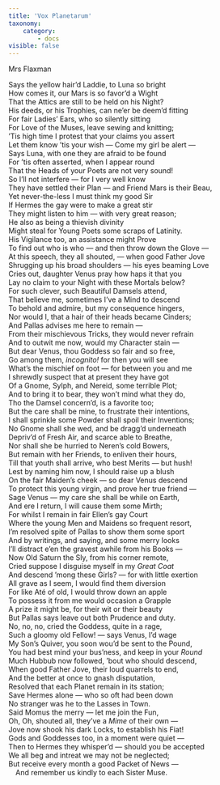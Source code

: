 ```yaml
---
title: 'Vox Planetarum'
taxonomy:
    category:
        - docs
visible: false
---
```


<div class="author">Mrs Flaxman</div>

Says the yellow hair’d Laddie, to Luna so bright  
How comes it, our Mars is so favor’d a Wight  
That the Attics are still to be held on his Night?  
His deeds, or his Trophies, can ne’er be deem’d fitting  
For fair Ladies’ Ears, who so silently sitting  
For Love of the Muses, leave sewing and knitting;  
’Tis high time I protest that your claims you assert  
Let them know ’tis your wish — Come my girl be alert —  
Says Luna, with one they are afraid to be found  
For ’tis often asserted, when I appear round  
That the Heads of your Poets are not very sound!  
So I’ll not interfere — for I very well know  
They have settled their Plan — and Friend Mars is their Beau,  
Yet never-the-less I must think my good Sir  
If Hermes the gay were to make a great stir  
They might listen to him — with very great reason;  
He also as being a <span data-tippy="lib’ral" class="green">thievish</span> divinity  
Might <span data-tippy="help the" class="green">steal for</span> Young Poets <span data-tippy="the" class="green">some</span> scraps of Latinity.  
His Vigilance too, an assistance might Prove  
To find out who is who — and then throw down the Glove —  
At this speech, they all shouted, — when good Father Jove  
Shrugging up his broad shoulders — his eyes beaming Love  
Cries out, daughter Venus pray how haps it that you  
Lay no claim to your Night with these Mortals below?  
For such clever, such Beautiful Damsels attend,  
That believe me, sometimes I’ve a Mind to descend  
To behold and admire, but my consequence hingers,  
Nor would I, that a hair of their heads became Cinders;  
And <span data-tippy="my Wisdom" class="green">Pallas</span> advises me here to remain —   
From their mischievous Tricks, they would never refrain  
And to outwit me now, would my Character stain —  
But dear Venus, thou Goddess so fair and so free,  
Go among them, *incognito!* for then you will see  
What’s the mischief on foot — for between you and me  
I shrewdly suspect that at present they have got  
Of a Gnome, Sylph, and Nereid, some terrible Plot;  
And to bring it to bear, they won’t mind what they do,  
Tho the Damsel concern’d, is a favorite too;  
But the care shall be mine, to frustrate their intentions,  
I shall sprinkle some Powder shall spoil their Inventions;  
No Gnome shall she wed, and be dragg’d underneath  
Depriv’d of Fresh Air, and scarce able to Breathe,  
Nor shall she be hurried to Neren’s cold Bowers,  
But remain with her Friends, to enliven their hours,  
Till that youth shall arrive, who best Merits — but hush!  
Lest by naming him now, I should raise up a blush  
On the fair Maiden’s cheek — so dear Venus descend  
To protect this young virgin, and prove her true friend —   
Sage Venus — my care she shall be while on Earth,  
And ere I return, I will cause them some Mirth;  
For whilst I remain in fair Ellen’s gay Court  
Where the young Men and Maidens so frequent resort,  
I’m resolved spite of <span data-tippy="Prudence" class="green">Pallas</span> to show them some sport  
And by writings, and saying, and some merry looks  
I’ll distract e’en the gravest awhile from his Books —  
Now Old Saturn the Sly, from his corner remote,  
Cried suppose I disguise myself in my *Great Coat*  
And descend ’mong these Girls? — for with little exertion  
All grave as I seem, I would find them diversion  
For like Até of old, I would throw down an apple  
To possess it from me would occasion a Grapple  
A prize it might be, for their wit or their beauty  
But <span data-tippy="Prudence" class="green">Pallas</span> says leave out both <span data-tippy="wisdom" class="green">Prudence</span> and duty.  
No, no, no, cried the Goddess, quite in a rage,  
Such a gloomy old Fellow! — says Venus, I’d wage  
My Son’s Quiver, you soon wou’d be sent to the Pound,  
You had best mind your bus’ness, and keep in your *Round*  
Much Hubbub now followed, ’bout who should descend,  
When good Father Jove, their loud quarrels to end,  
And the better at once to gnash disputation,  
Resolved that each Planet remain in its station;  
Save Hermes alone — who so oft had been down  
No stranger was he to the Lasses in Town.  
Said Momus the merry — let me join the Fun,  
Oh, Oh, shouted all, they’ve a *Mime* of their own —  
Jove now shook his dark Locks, to establish his Fiat!  
Gods and Goddesses too, in a moment were quiet —  
Then to Hermes they whisper’d — should you be accepted  
We all beg and intreat we may not be neglected;  
But receive every month a good Packet of News —  
&emsp;And remember us kindly to each Sister Muse.